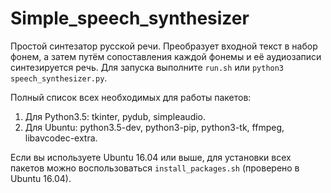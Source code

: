 # Simple_speech_synthesizer
Простой синтезатор русской речи. Преобразует входной текст в набор фонем, а затем путём сопоставления каждой фонемы и её аудиозаписи синтезируется речь. Для запуска выполните `run.sh` или `python3 speech_synthesizer.py`.

Полный список всех необходимых для работы пакетов:
  1. Для Python3.5: tkinter, pydub, simpleaudio.
  2. Для Ubuntu: python3.5-dev, python3-pip, python3-tk, ffmpeg, libavcodec-extra.

Если вы используете Ubuntu 16.04 или выше, для установки всех пакетов можно воспользоваться `install_packages.sh` (проверено в Ubuntu 16.04).
